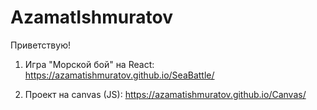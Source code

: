 # AzamatIshmuratov

Приветствую!

1) Игра "Морской бой" на React: https://azamatishmuratov.github.io/SeaBattle/

2) Проект на canvas (JS): https://azamatishmuratov.github.io/Canvas/
